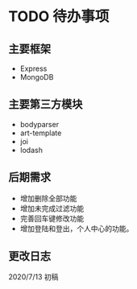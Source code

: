 # TODO 待办事项

## 主要框架

- Express
- MongoDB

## 主要第三方模块

- bodyparser
- art-template
- joi
- lodash

## 后期需求

- 增加删除全部功能
- 增加未完成过滤功能
- 完善回车键修改功能
- 增加登陆和登出，个人中心的功能。

## 更改日志

2020/7/13 初稿